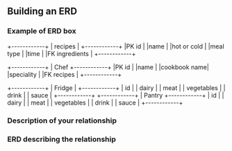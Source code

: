 ## Building an ERD 

### Example of ERD box

+------------+
| recipes |
+------------+
|PK id       |
|name        |
|hot or cold |
|meal type   |
|time        |
|FK ingredients |
+------------+

+------------+
| Chef
+------------+
|PK id       |
|name        |
|cookbook name|
|speciality  |
|FK recipes  |
+------------+





+------------+
| Fridge     |
+------------+
| id         |
| dairy      |
| meat       |
| vegetables |
| drink      |
| sauce      |
+------------+
+------------+
| Pantry
+------------+
| id         |
| dairy      |
| meat       |
| vegetables |
| drink      |
| sauce      |
+------------+



### Description of your relationship


### ERD describing the relationship

